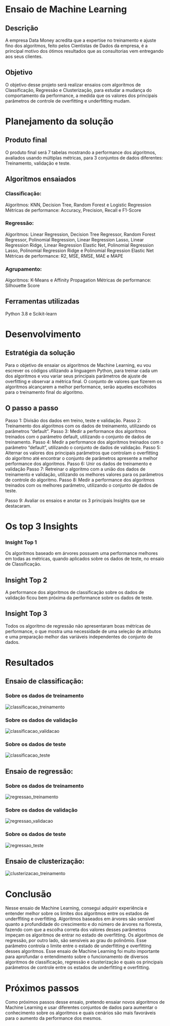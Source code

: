 # Ensaio de Machine Learning
## Descrição
A empresa Data Money acredita que a expertise no treinamento e ajuste
fino dos algoritmos, feito pelos Cientistas de Dados da empresa, é a
principal motivo dos ótimos resultados que as consultorias vem
entregando aos seus clientes.
## Objetivo
O objetivo desse projeto será realizar ensaios com algoritmos de
Classificação, Regressão e Clusterização, para estudar a mudança do
comportamento da performance, a medida que os valores dos principais
parâmetros de controle de overfitting e underfitting mudam.
# Planejamento da solução
## Produto final
O produto final será 7 tabelas mostrando a performance dos algoritmos,
avaliados usando múltiplas métricas, para 3 conjuntos de dados
diferentes: Treinamento, validação e teste.
## Algoritmos ensaiados
### Classificação:
Algoritmos: KNN, Decision Tree, Random Forest e Logistic Regression
Métricas de performance: Accuracy, Precision, Recall e F1-Score
### Regressão:
Algoritmos: Linear Regression, Decision Tree Regressor, Random Forest
Regressor, Polinomial Regression, Linear Regression Lasso, Linear
Regression Ridge, Linear Regression Elastic Net, Polinomial Regression
Lasso, Polinomial Regression Ridge e Polinomial Regression Elastic Net
Métricas de performance: R2, MSE, RMSE, MAE e MAPE
### Agrupamento:
Algoritmos: K-Means e Affinity Propagation
Métricas de performance: Silhouette Score
## Ferramentas utilizadas
Python 3.8 e Scikit-learn
# Desenvolvimento
## Estratégia da solução
Para o objetivo de ensaiar os algoritmos de Machine Learning, eu vou
escrever os códigos utilizando a linguagem Python, para treinar cada um
dos algoritmos e vou variar seus principais parâmetros de ajuste de
overfitting e observar a métrica final.
O conjunto de valores que fizerem os algoritmos alcançarem a melhor
performance, serão aqueles escolhidos para o treinamento final do
algoritmo.
## O passo a passo
Passo 1: Divisão dos dados em treino, teste e validação.
Passo 2: Treinamento dos algoritmos com os dados de treinamento,
utilizando os parâmetros “default”.
Passo 3: Medir a performance dos algoritmos treinados com o parâmetro
default, utilizando o conjunto de dados de treinamento.
Passo 4: Medir a performance dos algoritmos treinados com o parâmetro
“default”, utilizando o conjunto de dados de validação.
Passo 5: Alternar os valores dos principais parâmetros que controlam o
overfitting do algoritmo até encontrar o conjunto de parâmetros apresente
a melhor performance dos algoritmos.
Passo 6: Unir os dados de treinamento e validação
Passo 7: Retreinar o algoritmo com a união dos dados de treinamento e
validação, utilizando os melhores valores para os parâmetros de controle
do algoritmo.
Passo 8: Medir a performance dos algoritmos treinados com os melhores
parâmetro, utilizando o conjunto de dados de teste.

Passo 9: Avaliar os ensaios e anotar os 3 principais Insights que se
destacaram.
# Os top 3 Insights
### Insight Top 1
Os algoritmos baseado em árvores possuem uma performance melhores
em todas as métricas, quando aplicados sobre os dados de teste, no
ensaio de Classificação.
## Insight Top 2
A performance dos algoritmos de classificação sobre os dados de
validação ficou bem próxima da performance sobre os dados de teste.
## Insight Top 3
Todos os algoritmo de regressão não apresentaram boas métricas de
performance, o que mostra uma necessidade de uma seleção de atributos
e uma preparação melhor das variáveis independentes do conjunto de
dados.
# Resultados
## Ensaio de classificação:
### Sobre os dados de treinamento
![classificacao_treinamento](
img/ensaio_classificacao_dados_treinamento.png)
### Sobre os dados de validação
![classificacao_validacao](
img/ensaio_classificacao_dados_validacao.png)
### Sobre os dados de teste
![classificacao_teste]( img/ensaio_classificacao_dados_teste.png)
## Ensaio de regressão:

### Sobre os dados de treinamento
![regressao_treinamento]( img/ensaio_regressao_dados_treinamento.png)
### Sobre os dados de validação
![regressao_validacao]( img/ensaio_regressao_dados_validacao.png)
### Sobre os dados de teste
![regressao_teste]( img/ensaio_regressao_dados_teste.png)
## Ensaio de clusterização:
![clusterizacao_treinamento]( img/ensaio_clusterizacao.png)
# Conclusão
Nesse ensaio de Machine Learning, consegui adquirir experiência e
entender melhor sobre os limites dos algoritmos entre os estados de
underffiting e overfitting.
Algoritmos baseados em árvores são sensível quanto a profundidade do
crescimento e do número de árvores na floresta, fazendo com que a
escolha correta dos valores desses parâmetros impeçam os algoritmos de
entrar no estado de overfitting.
Os algoritmos de regressão, por outro lado, são sensíveis ao grau do
polinômio. Esse parâmetro controla o limite entre o estado de underfitting
e overfitting desses algoritmos.
Esse ensaio de Machine Learning foi muito importante para aprofundar o
entendimento sobre o funcionamento de diversos algoritmos de
classificação, regressão e clusterização e quais os principais parâmetros
de controle entre os estados de underfitting e overfitting.
# Próximos passos
Como próximos passos desse ensaio, pretendo ensaiar novos algoritmos
de Machine Learning e usar diferentes conjuntos de dados para aumentar
o conhecimento sobre os algoritmos e quais cenários são mais favoráveis
para o aumento da performance dos mesmos.


